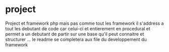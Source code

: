 # project

Project et framework php mais pas comme tout les framework il s'address a tout les debutant de code car celui-ci et entierement en procedural et permet a un debutant de partir sur une base qu'il peut connaitre et structurer ... le readme se completera aux file du developpement du framework 